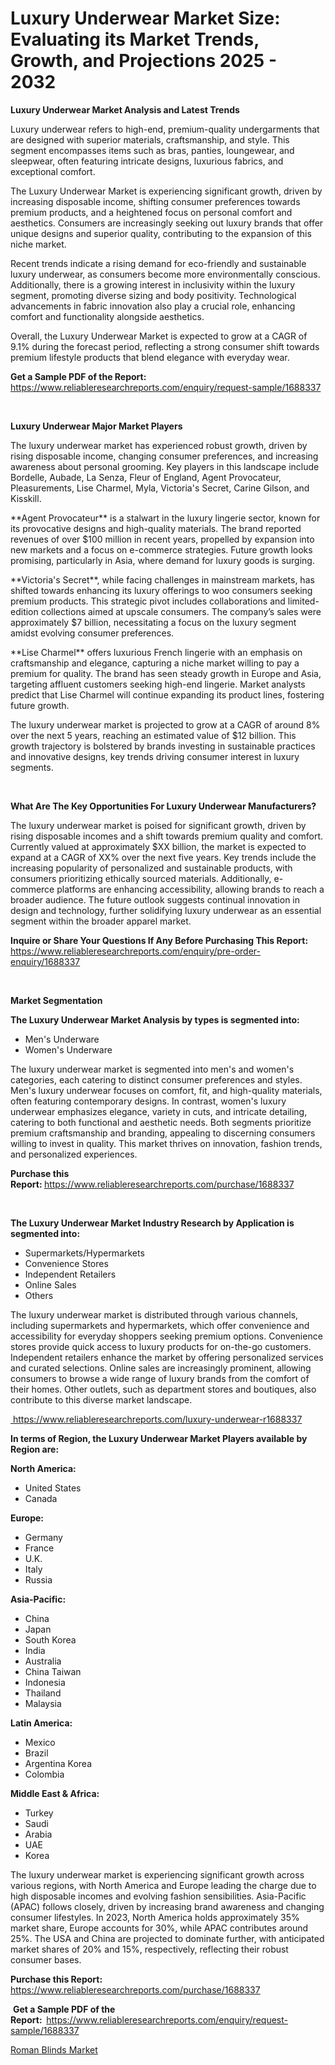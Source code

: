 <p><h1>Luxury Underwear Market Size: Evaluating its Market Trends, Growth, and Projections 2025 - 2032</h1></p><p><strong>Luxury Underwear Market Analysis and Latest Trends</strong></p>
<p><p>Luxury underwear refers to high-end, premium-quality undergarments that are designed with superior materials, craftsmanship, and style. This segment encompasses items such as bras, panties, loungewear, and sleepwear, often featuring intricate designs, luxurious fabrics, and exceptional comfort. </p><p>The Luxury Underwear Market is experiencing significant growth, driven by increasing disposable income, shifting consumer preferences towards premium products, and a heightened focus on personal comfort and aesthetics. Consumers are increasingly seeking out luxury brands that offer unique designs and superior quality, contributing to the expansion of this niche market. </p><p>Recent trends indicate a rising demand for eco-friendly and sustainable luxury underwear, as consumers become more environmentally conscious. Additionally, there is a growing interest in inclusivity within the luxury segment, promoting diverse sizing and body positivity. Technological advancements in fabric innovation also play a crucial role, enhancing comfort and functionality alongside aesthetics.</p><p>Overall, the Luxury Underwear Market is expected to grow at a CAGR of 9.1% during the forecast period, reflecting a strong consumer shift towards premium lifestyle products that blend elegance with everyday wear.</p></p>
<p><strong>Get a Sample PDF of the Report:&nbsp;</strong> <a href="https://www.reliableresearchreports.com/enquiry/request-sample/1688337?utm_campaign=2187&utm_medium=2&utm_source=Github&utm_content=ia&utm_term=06022025&utm_id=luxury-underwear">https://www.reliableresearchreports.com/enquiry/request-sample/1688337</a></p>
<p>&nbsp;</p>
<p><strong>Luxury Underwear Major Market Players</strong></p>
<p><p>The luxury underwear market has experienced robust growth, driven by rising disposable income, changing consumer preferences, and increasing awareness about personal grooming. Key players in this landscape include Bordelle, Aubade, La Senza, Fleur of England, Agent Provocateur, Pleasurements, Lise Charmel, Myla, Victoria's Secret, Carine Gilson, and Kisskill.</p><p>**Agent Provocateur** is a stalwart in the luxury lingerie sector, known for its provocative designs and high-quality materials. The brand reported revenues of over $100 million in recent years, propelled by expansion into new markets and a focus on e-commerce strategies. Future growth looks promising, particularly in Asia, where demand for luxury goods is surging.</p><p>**Victoria's Secret**, while facing challenges in mainstream markets, has shifted towards enhancing its luxury offerings to woo consumers seeking premium products. This strategic pivot includes collaborations and limited-edition collections aimed at upscale consumers. The company’s sales were approximately $7 billion, necessitating a focus on the luxury segment amidst evolving consumer preferences.</p><p>**Lise Charmel** offers luxurious French lingerie with an emphasis on craftsmanship and elegance, capturing a niche market willing to pay a premium for quality. The brand has seen steady growth in Europe and Asia, targeting affluent customers seeking high-end lingerie. Market analysts predict that Lise Charmel will continue expanding its product lines, fostering future growth.</p><p>The luxury underwear market is projected to grow at a CAGR of around 8% over the next 5 years, reaching an estimated value of $12 billion. This growth trajectory is bolstered by brands investing in sustainable practices and innovative designs, key trends driving consumer interest in luxury segments.</p></p>
<p>&nbsp;</p>
<p><strong>What Are The Key Opportunities For Luxury Underwear Manufacturers?</strong></p>
<p><p>The luxury underwear market is poised for significant growth, driven by rising disposable incomes and a shift towards premium quality and comfort. Currently valued at approximately $XX billion, the market is expected to expand at a CAGR of XX% over the next five years. Key trends include the increasing popularity of personalized and sustainable products, with consumers prioritizing ethically sourced materials. Additionally, e-commerce platforms are enhancing accessibility, allowing brands to reach a broader audience. The future outlook suggests continual innovation in design and technology, further solidifying luxury underwear as an essential segment within the broader apparel market.</p></p>
<p><strong>Inquire or Share Your Questions If Any Before Purchasing This Report:</strong> <a href="https://www.reliableresearchreports.com/enquiry/pre-order-enquiry/1688337?utm_campaign=2187&utm_medium=2&utm_source=Github&utm_content=ia&utm_term=06022025&utm_id=luxury-underwear">https://www.reliableresearchreports.com/enquiry/pre-order-enquiry/1688337</a></p>
<p>&nbsp;</p>
<p><strong>Market Segmentation</strong></p>
<p><strong>The Luxury Underwear Market Analysis by types is segmented into:</strong></p>
<p><ul><li>Men's Underware</li><li>Women's Underware</li></ul></p>
<p><p>The luxury underwear market is segmented into men's and women's categories, each catering to distinct consumer preferences and styles. Men's luxury underwear focuses on comfort, fit, and high-quality materials, often featuring contemporary designs. In contrast, women's luxury underwear emphasizes elegance, variety in cuts, and intricate detailing, catering to both functional and aesthetic needs. Both segments prioritize premium craftsmanship and branding, appealing to discerning consumers willing to invest in quality. This market thrives on innovation, fashion trends, and personalized experiences.</p></p>
<p><strong>Purchase this Report:&nbsp;</strong><a href="https://www.reliableresearchreports.com/purchase/1688337?utm_campaign=2187&utm_medium=2&utm_source=Github&utm_content=ia&utm_term=06022025&utm_id=luxury-underwear">https://www.reliableresearchreports.com/purchase/1688337</a></p>
<p>&nbsp;</p>
<p><strong>The Luxury Underwear Market Industry Research by Application is segmented into:</strong></p>
<p><ul><li>Supermarkets/Hypermarkets</li><li>Convenience Stores</li><li>Independent Retailers</li><li>Online Sales</li><li>Others</li></ul></p>
<p><p>The luxury underwear market is distributed through various channels, including supermarkets and hypermarkets, which offer convenience and accessibility for everyday shoppers seeking premium options. Convenience stores provide quick access to luxury products for on-the-go customers. Independent retailers enhance the market by offering personalized services and curated selections. Online sales are increasingly prominent, allowing consumers to browse a wide range of luxury brands from the comfort of their homes. Other outlets, such as department stores and boutiques, also contribute to this diverse market landscape.</p></p>
<p><a href="https://www.reliableresearchreports.com/luxury-underwear-r1688337?utm_campaign=2187&utm_medium=2&utm_source=Github&utm_content=ia&utm_term=06022025&utm_id=luxury-underwear">&nbsp;https://www.reliableresearchreports.com/luxury-underwear-r1688337</a></p>
<p><strong>In terms of Region, the Luxury Underwear Market Players available by Region are:</strong></p>
<p>
    <p> <strong> North America: </strong>
        <ul>
            <li>United States</li>
            <li>Canada</li>
        </ul>
        </p> 
    <p> <strong> Europe: </strong>
        <ul>
            <li>Germany</li>
            <li>France</li>
            <li>U.K.</li>
            <li>Italy</li>
            <li>Russia</li>
        </ul>
        </p> 
    <p> <strong> Asia-Pacific: </strong>
        <ul>
            <li>China</li>
            <li>Japan</li>
            <li>South Korea</li>
            <li>India</li>
            <li>Australia</li>
            <li>China Taiwan</li>
            <li>Indonesia</li>
            <li>Thailand</li>
            <li>Malaysia</li>
        </ul>
        </p> 
    <p> <strong> Latin America: </strong>
        <ul>
            <li>Mexico</li>
            <li>Brazil</li>
            <li>Argentina Korea</li>
            <li>Colombia</li>
        </ul>
        </p> 
    <p> <strong> Middle East & Africa: </strong>
        <ul>
            <li>Turkey</li>
            <li>Saudi</li>
            <li>Arabia</li>
            <li>UAE</li>
            <li>Korea</li>
        </ul>
    </p>
    </p>
<p><p>The luxury underwear market is experiencing significant growth across various regions, with North America and Europe leading the charge due to high disposable incomes and evolving fashion sensibilities. Asia-Pacific (APAC) follows closely, driven by increasing brand awareness and changing consumer lifestyles. In 2023, North America holds approximately 35% market share, Europe accounts for 30%, while APAC contributes around 25%. The USA and China are projected to dominate further, with anticipated market shares of 20% and 15%, respectively, reflecting their robust consumer bases.</p></p>
<p><strong>Purchase this Report: </strong><a href="https://www.reliableresearchreports.com/purchase/1688337?utm_campaign=2187&utm_medium=2&utm_source=Github&utm_content=ia&utm_term=06022025&utm_id=luxury-underwear">https://www.reliableresearchreports.com/purchase/1688337</a></p>
<p>&nbsp;<strong>Get a Sample PDF of the Report:&nbsp;&nbsp;</strong><a href="https://www.reliableresearchreports.com/enquiry/request-sample/1688337?utm_campaign=2187&utm_medium=2&utm_source=Github&utm_content=ia&utm_term=06022025&utm_id=luxury-underwear">https://www.reliableresearchreports.com/enquiry/request-sample/1688337</a></p>
<p><strong></strong></p>
<p><p><a href="https://github.com/sca704osol/Market-Research-Report-List-1/blob/main/roman-blinds-market.md?utm_campaign=2187&utm_medium=2&utm_source=Github&utm_content=ia&utm_term=06022025&utm_id=luxury-underwear">Roman Blinds Market</a></p></p>
